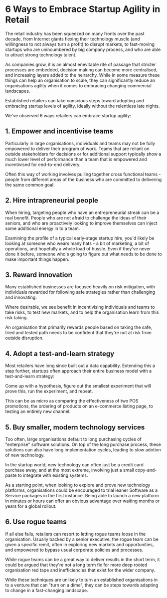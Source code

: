 6 Ways to Embrace Startup Agility in Retail
===========================================

The retail industry has been squeezed on many fronts over the past decade, from Internet giants flexing their technology muscle (and willingness to not always turn a profit) to disrupt markets, to fast-moving startups who are unincumbered by big company process, and who are able to attract strong technology talent.

As companies grow, it is an almost enevitable rite of passage that stricter processes are embedded, decision making can become more centralised, and increasing layers added to the heirarchy. While in some measure these things can help an organisation to scale, they can significantly reduce an organisations agility when it comes to embracing changing commercial landscapes.

Established retailers can take conscious steps toward adopting and embracing startup levels of agility, ideally without the relentless late nights.

We've observed 6 ways retailers can embrace startup agility:


## 1. Empower and incentivise teams

Particularly in large organisations, individuals and teams may not be fully empowered to deliver their program of work. Teams that are reliant on outside stakeholders for decisions or for additional support typically show a much lower level of performance than a team that is empowered and incentivised for end-to-end delivery.

Often this way of working involves pulling together cross functional teams - people from different areas of the business who are committed to delivering the same common goal.


## 2. Hire intrapreneurial people

When hiring, targeting people who have an entrepreneurial streak can be a real benefit. People who are not afraid to challenge the ideas of their seniors, and who are proactively looking to improve themselves can inject some additional energy in to a team.

Examining the profile of a typical early-stage startup hire, you'd likely be looking at someone who wears many hats - a bit of marketing, a bit of operations, and hopefully a whole load of hussle. Even if they've never done it before, someone who's going to figure out what needs to be done to make important things happen.


## 3. Reward innovation

Many established businesses are focused heavily on risk mitigation, with individuals rewarded for following safe strategies rather than challenging and innovating.

Where desirable, we see benefit in incentivising individuals and teams to take risks, to test new markets, and to help the organisation learn from this risk taking.

An organisation that primarily rewards people based on taking the safe, tried and tested path needs to be confident that they're not at risk from outside disruption.


## 4. Adopt a test-and-learn strategy

Most retailers have long since built out a data capability. Extending this a step further, startups often approach their entire business model with a test-and-learn strategy:

Come up with a hypothesis, figure out the smallest experiment that will prove this, run the experiment, and repeat.

This can be as micro as comparing the effectiveness of two POS promotions, the ordering of products on an e-commerce listing page, to testing an entirely new channel.


## 5. Buy smaller, modern technology services

Too often, large organisations default to long purchasing cycles of "enterprise" software solutions. On top of the long purchase process, these solutions can also have long implementation cycles, leading to slow adotion of new technology.

In the startup world, new technology can often just be a credit card purchase away, and at the most extreme, involving just a small copy-and-paste to integrate with existing systems.

As a starting point, when looking to explore and prove new technology platforms, organisations could be encouraged to trial leaner Software as a Service packages in the first instance. Being able to launch a new platform in minutes or hours can offer an obvious advantage over waiting months or years for a global rollout.


## 6. Use rogue teams

If all else fails, retailers can resort to letting rogue teams loose in the organisation. Usually backed by a senior executive, the rogue team can be given a specific remit, often in exploring new markets and opportunities, and empowered to bypass usual corporate policies and processes.

While rogue teams can be a great way to deliver results in the short term, it could be argued that they're not a long term fix for more deep rooted organisation red tape and inefficiencies that exist for the wider company.


While these techniques are unlikely to turn an established organisations in to a venture that can "turn on a dime", they can be steps towards adapting to change in a fast-changing landscape.
